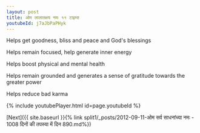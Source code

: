 ```yaml
---
layout: post
title: ओम लालातक्षय नमः ११ टाइम्स
youtubeId: j7aJbPaPHyk
---
```

 
 
Helps get goodness, bliss and peace and God's blessings
 
Helps remain focused, help generate inner energy 
 
Helps boost physical and mental health 
 
Helps remain grounded and generates a sense of gratitude towards the greater power 
 
Helps reduce bad karma
 
 
 
 


{% include youtubePlayer.html id=page.youtubeId %}
 
[Next]({{ site.baseurl }}{% link  split1/_posts/2012-09-11-ओम सर्व साधनांच्या नमः - 1008 दिनों की तपस्या में दिन 890.md%})
 

